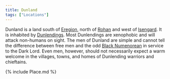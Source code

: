 ```yaml
---
title: Dunland
tags: ["Locations"]
---
```

Dunland is a land south of [Eregion](Eregion "wikilink"), north of
[Rohan](Rohan "wikilink") and west of [Isengard](Isengard "wikilink").
It is inhabited by [Dunlendings](Dunlendings "wikilink"). Most
Dunlendings are xenophobic and will attack non-humans on sight. The men
of Dunland are simple and cannot tell the difference between free men
and the odd [Black Numenorean](Black_Numenorean "wikilink") in service
to the Dark Lord. Even men, however, should not necessarily expect a
warm welcome in the villages, towns, and homes of Dunlending warriors
and chieftains.

{% include Place.md %}
